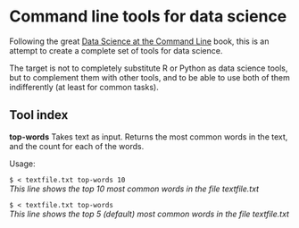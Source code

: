 # Command line tools for data science

Following the great [Data Science at the Command Line](https://www.datascienceatthecommandline.com/) book, this is an attempt to create a complete set of tools for data science.

The target is not to completely substitute R or Python as data science tools, but to complement them with other tools, and to be able to use both of them indifferently (at least for common tasks).

## Tool index

**top-words**
Takes text as input. Returns the most common words in the text, and the count for each of the words.

Usage:

```$ < textfile.txt top-words 10```  
*This line shows the top 10 most common words in the file textfile.txt*

```$ < textfile.txt top-words```  
*This line shows the top 5 (default) most common words in the file textfile.txt*
